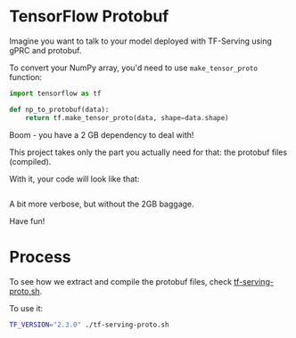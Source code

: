 # TensorFlow Protobuf

Imagine you want to talk to your model deployed with TF-Serving using gPRC and protobuf.

To convert your NumPy array, you'd need to use `make_tensor_proto` function:

```python
import tensorflow as tf

def np_to_protobuf(data):
    return tf.make_tensor_proto(data, shape=data.shape)
```

Boom - you have a 2 GB dependency to deal with! 


This project takes only the part you actually need for that: the protobuf files (compiled). 

With it, your code will look like that:

```python

```

A bit more verbose, but without the 2GB baggage. 

Have fun!


# Process

To see how we extract and compile the protobuf files, check [tf-serving-proto.sh](tf-serving-proto.sh).

To use it:

```bash
TF_VERSION="2.3.0" ./tf-serving-proto.sh
```
